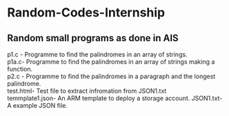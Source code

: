 # Random-Codes-Internship
## Random small programs as done in AIS

 p1.c - Programme to find the palindromes in an array of strings.<br/>
 p1a.c- Programme to find the palindromes in an array of strings making a function.<br/>
 p2.c - Programme to find the palindromes in a paragraph and the longest palindrome.<br/>
 test.html- Test file to extract infromation from JSON1.txt <br/>
 temmplate1.json- An ARM template to deploy a storage account.
 JSON1.txt- A example JSON file.  

